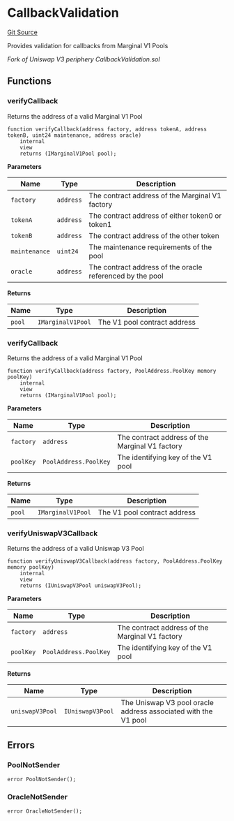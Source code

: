 # CallbackValidation
[Git Source](https://github.com/MarginalProtocol/v1-periphery/blob/d846d56fa6d1e439306e60a85e98fc298babb2f7/contracts/libraries/CallbackValidation.sol)

Provides validation for callbacks from Marginal V1 Pools

*Fork of Uniswap V3 periphery CallbackValidation.sol*


## Functions
### verifyCallback

Returns the address of a valid Marginal V1 Pool


```solidity
function verifyCallback(address factory, address tokenA, address tokenB, uint24 maintenance, address oracle)
    internal
    view
    returns (IMarginalV1Pool pool);
```
**Parameters**

|Name|Type|Description|
|----|----|-----------|
|`factory`|`address`|The contract address of the Marginal V1 factory|
|`tokenA`|`address`|The contract address of either token0 or token1|
|`tokenB`|`address`|The contract address of the other token|
|`maintenance`|`uint24`|The maintenance requirements of the pool|
|`oracle`|`address`|The contract address of the oracle referenced by the pool|

**Returns**

|Name|Type|Description|
|----|----|-----------|
|`pool`|`IMarginalV1Pool`|The V1 pool contract address|


### verifyCallback

Returns the address of a valid Marginal V1 Pool


```solidity
function verifyCallback(address factory, PoolAddress.PoolKey memory poolKey)
    internal
    view
    returns (IMarginalV1Pool pool);
```
**Parameters**

|Name|Type|Description|
|----|----|-----------|
|`factory`|`address`|The contract address of the Marginal V1 factory|
|`poolKey`|`PoolAddress.PoolKey`|The identifying key of the V1 pool|

**Returns**

|Name|Type|Description|
|----|----|-----------|
|`pool`|`IMarginalV1Pool`|The V1 pool contract address|


### verifyUniswapV3Callback

Returns the address of a valid Uniswap V3 Pool


```solidity
function verifyUniswapV3Callback(address factory, PoolAddress.PoolKey memory poolKey)
    internal
    view
    returns (IUniswapV3Pool uniswapV3Pool);
```
**Parameters**

|Name|Type|Description|
|----|----|-----------|
|`factory`|`address`|The contract address of the Marginal V1 factory|
|`poolKey`|`PoolAddress.PoolKey`|The identifying key of the V1 pool|

**Returns**

|Name|Type|Description|
|----|----|-----------|
|`uniswapV3Pool`|`IUniswapV3Pool`|The Uniswap V3 pool oracle address associated with the V1 pool|


## Errors
### PoolNotSender

```solidity
error PoolNotSender();
```

### OracleNotSender

```solidity
error OracleNotSender();
```

